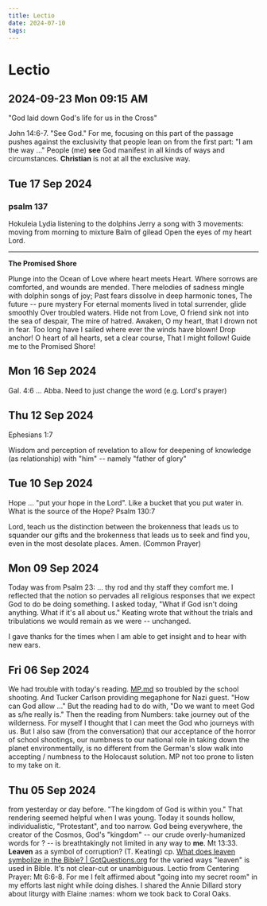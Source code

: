 ```yaml
---
title: Lectio
date: 2024-07-10
tags: 
---
```


# Lectio
## 2024-09-23 Mon 09:15 AM
"God laid down God's life for us in the Cross"

John 14:6-7. "See God." For me, focusing on this part of the passage pushes against the exclusivity that people lean on from the first part: "I am the way …" People (me) __see__ God manifest in all kinds of ways and circumstances. __Christian__ is not at all the exclusive way. 

## Tue 17 Sep 2024
### psalm 137
Hokuleia
Lydia listening to the dolphins
Jerry a song with 3 movements: moving from morning to mixture
Balm of gilead
Open the eyes of my heart Lord.
  
  ---
  
  **The Promised Shore**
  
  Plunge into the Ocean of Love where heart meets Heart.
  Where sorrows are comforted, and wounds are mended.
  There melodies of sadness mingle with dolphin songs of joy;
  Past fears dissolve in deep harmonic tones,
  The future -- pure mystery
  For eternal moments lived in total surrender, glide smoothly
  Over troubled waters.
  Hide not from Love, O friend sink not into the sea of despair,
  The mire of hatred.
  Awaken, O my heart, that I drown not in fear.
  Too long have I sailed where ever the winds have blown!
  Drop anchor! O heart of all hearts, set a clear course,
  That I might follow! Guide me to the Promised Shore!
## Mon 16 Sep 2024 
  Gal. 4:6 … Abba. Need to just change the word (e.g. Lord's prayer)
## Thu 12 Sep 2024 
  Ephesians 1:7
  
  Wisdom and perception of revelation to allow for deepening of knowledge (as relationship) with "him" -- namely "father of glory"
## Tue 10 Sep 2024 
  Hope … "put your hope in the Lord". Like a bucket that you put water in. What is the source of the Hope? Psalm 130:7
  
  Lord, teach us the distinction between the brokenness that leads us to squander our gifts and the brokenness that leads us to seek and find you, even in the most desolate places. Amen. (Common Prayer)
## Mon 09 Sep 2024 
  Today was from Psalm 23: … thy rod and thy staff they comfort me. I reflected that the notion so pervades all religious responses that we expect God to do be doing something. I asked today, "What if God isn't doing anything. What if it's all about us." Keating wrote that without the trials and tribulations we would remain as we were -- unchanged. 
  
  I gave thanks for the times when I am able to get insight and to hear with new ears.
## Fri 06 Sep 2024
We had trouble with today's reading. [MP.md](MP.md) so troubled by the school shooting. And Tucker Carlson providing megaphone for Nazi guest. "How can God allow …" But the reading had to do with, "Do we want to meet God as s/he really is." Then the reading from Numbers: take journey out of the wilderness. For myself I thought that I can meet the God who journeys with us. But I also saw (from the conversation) that our acceptance of the horror of school shootings, our numbness to our national role in taking down the planet environmentally, is no different from the German's slow walk into accepting / numbness to the Holocaust solution. MP not too prone to listen to my take on it.
## Thu 05 Sep 2024
from yesterday or day before. "The kingdom of God is within you." That rendering seemed helpful when I was young. Today it sounds hollow, individualistic, "Protestant", and too narrow. God being everywhere, the creator of the Cosmos, God's "kingdom" -- our crude overly-humanized words for ? -- is breathtakingly not limited in any way to **me**.
Mt 13:33. **Leaven** as a symbol of corruption? (T. Keating) cp. [What does leaven symbolize in the Bible? | GotQuestions.org](https://www.gotquestions.org/leaven-in-the-Bible.html "What does leaven symbolize in the Bible? | GotQuestions.org") for the varied ways "leaven" is used in Bible. It's not clear-cut or unambiguous.
Lectio from Centering Prayer: Mt 6:6-8. For me I felt affirmed about "going into my secret room" in my efforts last night while doing dishes. I shared the Annie Dillard story about liturgy with Elaine :names: whom we took back to Coral Oaks.
